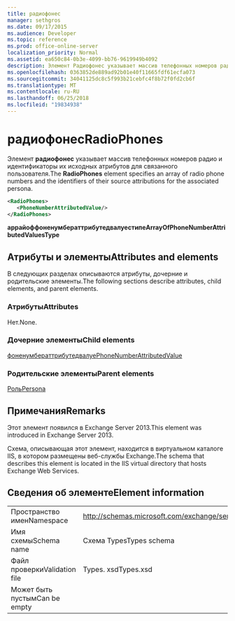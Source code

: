 ```yaml
---
title: радиофонес
manager: sethgros
ms.date: 09/17/2015
ms.audience: Developer
ms.topic: reference
ms.prod: office-online-server
localization_priority: Normal
ms.assetid: ea650c84-0b3e-4099-bb76-9619949b4092
description: Элемент Радиофонес указывает массив телефонных номеров радио и идентификаторы их исходных атрибутов для связанного пользователя.
ms.openlocfilehash: 0363852de889ad92b01e40f11665fdf61ecfa073
ms.sourcegitcommit: 34041125dc8c5f993b21cebfc4f8b72f0fd2cb6f
ms.translationtype: MT
ms.contentlocale: ru-RU
ms.lasthandoff: 06/25/2018
ms.locfileid: "19834938"
---
```

# <a name="radiophones"></a><span data-ttu-id="345e9-103">радиофонес</span><span class="sxs-lookup"><span data-stu-id="345e9-103">RadioPhones</span></span>

<span data-ttu-id="345e9-104">Элемент **радиофонес** указывает массив телефонных номеров радио и идентификаторы их исходных атрибутов для связанного пользователя.</span><span class="sxs-lookup"><span data-stu-id="345e9-104">The **RadioPhones** element specifies an array of radio phone numbers and the identifiers of their source attributions for the associated persona.</span></span> 
  
```XML
<RadioPhones>
   <PhoneNumberAttributedValue/>
</RadioPhones>
```

 <span data-ttu-id="345e9-105">**аррайоффоненумбераттрибутедвалуестипе**</span><span class="sxs-lookup"><span data-stu-id="345e9-105">**ArrayOfPhoneNumberAttributedValuesType**</span></span>
## <a name="attributes-and-elements"></a><span data-ttu-id="345e9-106">Атрибуты и элементы</span><span class="sxs-lookup"><span data-stu-id="345e9-106">Attributes and elements</span></span>

<span data-ttu-id="345e9-107">В следующих разделах описываются атрибуты, дочерние и родительские элементы.</span><span class="sxs-lookup"><span data-stu-id="345e9-107">The following sections describe attributes, child elements, and parent elements.</span></span>
  
### <a name="attributes"></a><span data-ttu-id="345e9-108">Атрибуты</span><span class="sxs-lookup"><span data-stu-id="345e9-108">Attributes</span></span>

<span data-ttu-id="345e9-109">Нет.</span><span class="sxs-lookup"><span data-stu-id="345e9-109">None.</span></span>
  
### <a name="child-elements"></a><span data-ttu-id="345e9-110">Дочерние элементы</span><span class="sxs-lookup"><span data-stu-id="345e9-110">Child elements</span></span>

[<span data-ttu-id="345e9-111">фоненумбераттрибутедвалуе</span><span class="sxs-lookup"><span data-stu-id="345e9-111">PhoneNumberAttributedValue</span></span>](phonenumberattributedvalue.md)
  
### <a name="parent-elements"></a><span data-ttu-id="345e9-112">Родительские элементы</span><span class="sxs-lookup"><span data-stu-id="345e9-112">Parent elements</span></span>

[<span data-ttu-id="345e9-113">Роль</span><span class="sxs-lookup"><span data-stu-id="345e9-113">Persona</span></span>](persona.md)
  
## <a name="remarks"></a><span data-ttu-id="345e9-114">Примечания</span><span class="sxs-lookup"><span data-stu-id="345e9-114">Remarks</span></span>

<span data-ttu-id="345e9-115">Этот элемент появился в Exchange Server 2013.</span><span class="sxs-lookup"><span data-stu-id="345e9-115">This element was introduced in Exchange Server 2013.</span></span>
  
<span data-ttu-id="345e9-116">Схема, описывающая этот элемент, находится в виртуальном каталоге IIS, в котором размещены веб-службы Exchange.</span><span class="sxs-lookup"><span data-stu-id="345e9-116">The schema that describes this element is located in the IIS virtual directory that hosts Exchange Web Services.</span></span>
  
## <a name="element-information"></a><span data-ttu-id="345e9-117">Сведения об элементе</span><span class="sxs-lookup"><span data-stu-id="345e9-117">Element information</span></span>

|||
|:-----|:-----|
|<span data-ttu-id="345e9-118">Пространство имен</span><span class="sxs-lookup"><span data-stu-id="345e9-118">Namespace</span></span>  <br/> |http://schemas.microsoft.com/exchange/services/2006/types  <br/> |
|<span data-ttu-id="345e9-119">Имя схемы</span><span class="sxs-lookup"><span data-stu-id="345e9-119">Schema name</span></span>  <br/> |<span data-ttu-id="345e9-120">Схема Types</span><span class="sxs-lookup"><span data-stu-id="345e9-120">Types schema</span></span>  <br/> |
|<span data-ttu-id="345e9-121">Файл проверки</span><span class="sxs-lookup"><span data-stu-id="345e9-121">Validation file</span></span>  <br/> |<span data-ttu-id="345e9-122">Types. xsd</span><span class="sxs-lookup"><span data-stu-id="345e9-122">Types.xsd</span></span>  <br/> |
|<span data-ttu-id="345e9-123">Может быть пустым</span><span class="sxs-lookup"><span data-stu-id="345e9-123">Can be empty</span></span>  <br/> ||
   


